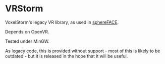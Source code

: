 # VRStorm

VoxelStorm's legacy VR library, as used in [sphereFACE](http://sphereface.com).

Depends on OpenVR.

Tested under MinGW.

As legacy code, this is provided without support - most of this is likely to be outdated - but it is released in the hope that it will be useful.
